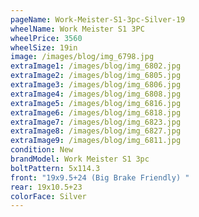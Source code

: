 ```yaml
---
pageName: Work-Meister-S1-3pc-Silver-19
wheelName: Work Meister S1 3PC
wheelPrice: 3560
wheelSize: 19in
image: /images/blog/img_6798.jpg
extraImage1: /images/blog/img_6802.jpg
extraImage2: /images/blog/img_6805.jpg
extraImage3: /images/blog/img_6806.jpg
extraImage4: /images/blog/img_6808.jpg
extraImage5: /images/blog/img_6816.jpg
extraImage6: /images/blog/img_6818.jpg
extraImage7: /images/blog/img_6823.jpg
extraImage8: /images/blog/img_6827.jpg
extraImage9: /images/blog/img_6811.jpg
condition: New
brandModel: Work Meister S1 3pc
boltPattern: 5x114.3
front: "19x9.5+24 (Big Brake Friendly) "
rear: 19x10.5+23
colorFace: Silver
---
```

